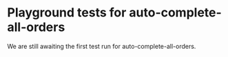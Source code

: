 # Playground tests for auto-complete-all-orders
We are still awaiting the first test run for auto-complete-all-orders.
